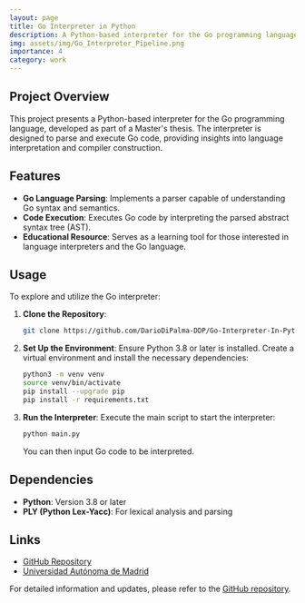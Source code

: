 ```yaml
---
layout: page
title: Go Interpreter in Python
description: A Python-based interpreter for the Go programming language, developed as part of a Master's thesis project.
img: assets/img/Go_Interpreter_Pipeline.png
importance: 4
category: work
---
```


## Project Overview

This project presents a Python-based interpreter for the Go programming language, developed as part of a Master's thesis. The interpreter is designed to parse and execute Go code, providing insights into language interpretation and compiler construction.

## Features

- **Go Language Parsing**: Implements a parser capable of understanding Go syntax and semantics.
- **Code Execution**: Executes Go code by interpreting the parsed abstract syntax tree (AST).
- **Educational Resource**: Serves as a learning tool for those interested in language interpreters and the Go language.

## Usage

To explore and utilize the Go interpreter:

1. **Clone the Repository**:
   ```bash
   git clone https://github.com/DarioDiPalma-DDP/Go-Interpreter-In-Python.git
   ```
2. **Set Up the Environment**:
   Ensure Python 3.8 or later is installed. Create a virtual environment and install the necessary dependencies:
   ```bash
   python3 -m venv venv
   source venv/bin/activate
   pip install --upgrade pip
   pip install -r requirements.txt
   ```
3. **Run the Interpreter**:
   Execute the main script to start the interpreter:
   ```bash
   python main.py
   ```
   You can then input Go code to be interpreted.

## Dependencies

- **Python**: Version 3.8 or later
- **PLY (Python Lex-Yacc)**: For lexical analysis and parsing

## Links

- [GitHub Repository](https://github.com/DarioDiPalma-DDP/Go-Interpreter-In-Python)
- [Universidad Autónoma de Madrid](https://www.uam.es/)

For detailed information and updates, please refer to the [GitHub repository](https://github.com/DarioDiPalma-DDP/Go-Interpreter-In-Python).

